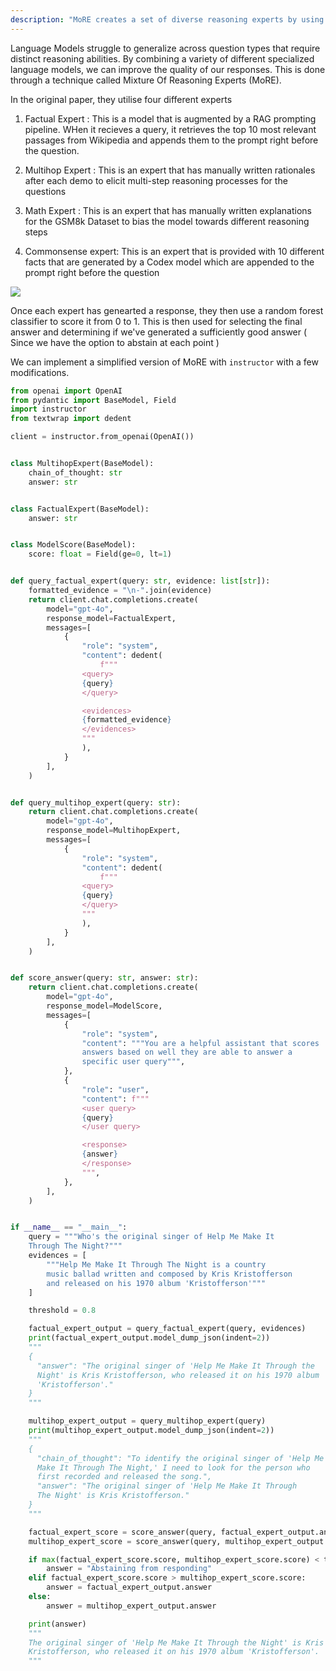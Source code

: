```yaml
---
description: "MoRE creates a set of diverse reasoning experts by using different specialized prompts for different reasoning types. THe best answer from all experts is then selected using an agreement score"
---
```


Language Models struggle to generalize across question types that require distinct reasoning abilities. By combining a variety of different specialized language models, we can improve the quality of our responses. This is done through a technique called Mixture Of Reasoning Experts (MoRE).

In the original paper, they utilise four different experts

1. Factual Expert : This is a model that is augmented by a RAG prompting pipeline. WHen it recieves a query, it retrieves the top 10 most relevant passages from Wikipedia and appends them to the prompt right before the question.

2. Multihop Expert : This is an expert that has manually written rationales after each demo to elicit multi-step reasoning processes for the questions

3. Math Expert : This is an expert that has manually written explanations for the GSM8k Dataset to bias the model towards different reasoning steps

4. Commonsense expert: This is an expert that is provided with 10 different facts that are generated by a Codex model which are appended to the prompt right before the question

![](../../img/more.png)

Once each expert has genearted a response, they then use a random forest classifier to score it from 0 to 1. This is then used for selecting the final answer and determining if we've generated a sufficiently good answer ( Since we have the option to abstain at each point )

We can implement a simplified version of MoRE with `instructor` with a few modifications.

```python
from openai import OpenAI
from pydantic import BaseModel, Field
import instructor
from textwrap import dedent

client = instructor.from_openai(OpenAI())


class MultihopExpert(BaseModel):
    chain_of_thought: str
    answer: str


class FactualExpert(BaseModel):
    answer: str


class ModelScore(BaseModel):
    score: float = Field(ge=0, lt=1)


def query_factual_expert(query: str, evidence: list[str]):
    formatted_evidence = "\n-".join(evidence)
    return client.chat.completions.create(
        model="gpt-4o",
        response_model=FactualExpert,
        messages=[
            {
                "role": "system",
                "content": dedent(
                    f"""
                <query>
                {query}
                </query>

                <evidences>
                {formatted_evidence}
                </evidences>
                """
                ),
            }
        ],
    )


def query_multihop_expert(query: str):
    return client.chat.completions.create(
        model="gpt-4o",
        response_model=MultihopExpert,
        messages=[
            {
                "role": "system",
                "content": dedent(
                    f"""
                <query>
                {query}
                </query>
                """
                ),
            }
        ],
    )


def score_answer(query: str, answer: str):
    return client.chat.completions.create(
        model="gpt-4o",
        response_model=ModelScore,
        messages=[
            {
                "role": "system",
                "content": """You are a helpful assistant that scores
                answers based on well they are able to answer a
                specific user query""",
            },
            {
                "role": "user",
                "content": f"""
                <user query>
                {query}
                </user query>

                <response>
                {answer}
                </response>
                """,
            },
        ],
    )


if __name__ == "__main__":
    query = """Who's the original singer of Help Me Make It
    Through The Night?"""
    evidences = [
        """Help Me Make It Through The Night is a country
        music ballad written and composed by Kris Kristofferson
        and released on his 1970 album 'Kristofferson'"""
    ]

    threshold = 0.8

    factual_expert_output = query_factual_expert(query, evidences)
    print(factual_expert_output.model_dump_json(indent=2))
    """
    {
      "answer": "The original singer of 'Help Me Make It Through the
      Night' is Kris Kristofferson, who released it on his 1970 album
      'Kristofferson'."
    }
    """

    multihop_expert_output = query_multihop_expert(query)
    print(multihop_expert_output.model_dump_json(indent=2))
    """
    {
      "chain_of_thought": "To identify the original singer of 'Help Me
      Make It Through The Night,' I need to look for the person who
      first recorded and released the song.",
      "answer": "The original singer of 'Help Me Make It Through
      The Night' is Kris Kristofferson."
    }
    """

    factual_expert_score = score_answer(query, factual_expert_output.answer)
    multihop_expert_score = score_answer(query, multihop_expert_output.answer)

    if max(factual_expert_score.score, multihop_expert_score.score) < threshold:
        answer = "Abstaining from responding"
    elif factual_expert_score.score > multihop_expert_score.score:
        answer = factual_expert_output.answer
    else:
        answer = multihop_expert_output.answer

    print(answer)
    """
    The original singer of 'Help Me Make It Through the Night' is Kris
    Kristofferson, who released it on his 1970 album 'Kristofferson'.
    """
```
